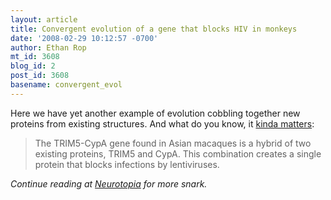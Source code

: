 ```yaml
---
layout: article
title: Convergent evolution of a gene that blocks HIV in monkeys
date: '2008-02-29 10:12:57 -0700'
author: Ethan Rop
mt_id: 3608
blog_id: 2
post_id: 3608
basename: convergent_evol
---
```

Here we have yet another example of evolution cobbling together new proteins from existing structures.  And what do you know, it [kinda matters](http://news.yahoo.com/s/hsn/20080229/hl_hsn/monkeygenethatblocksaidsvirusesevolvedmorethanonce):

> The TRIM5-CypA gene found in Asian macaques is a hybrid of two existing proteins, TRIM5 and CypA. This combination creates a single protein that blocks infections by lentiviruses. 

_Continue reading at [Neurotopia](http://scienceblogs.com/neurotopia/2008/02/convergent_evolution_of_a_gene.php) for more snark._

